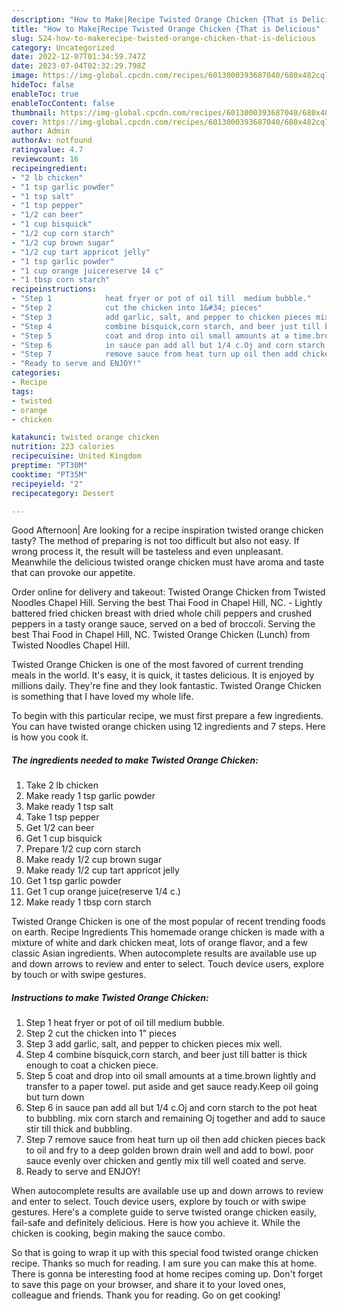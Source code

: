 ```yaml
---
description: "How to Make|Recipe Twisted Orange Chicken {That is Delicious"
title: "How to Make|Recipe Twisted Orange Chicken {That is Delicious"
slug: 524-how-to-makerecipe-twisted-orange-chicken-that-is-delicious
category: Uncategorized
date: 2022-12-07T01:34:59.747Z
date: 2023-07-04T02:32:29.798Z
image: https://img-global.cpcdn.com/recipes/6013000393687040/680x482cq70/twisted-orange-chicken-recipe-main-photo.jpg
hideToc: false
enableToc: true
enableTocContent: false
thumbnail: https://img-global.cpcdn.com/recipes/6013000393687040/680x482cq70/twisted-orange-chicken-recipe-main-photo.jpg
cover: https://img-global.cpcdn.com/recipes/6013000393687040/680x482cq70/twisted-orange-chicken-recipe-main-photo.jpg
author: Admin
authorAv: notfound
ratingvalue: 4.7
reviewcount: 16
recipeingredient:
- "2 lb chicken"
- "1 tsp garlic powder"
- "1 tsp salt"
- "1 tsp pepper"
- "1/2 can beer"
- "1 cup bisquick"
- "1/2 cup corn starch"
- "1/2 cup brown sugar"
- "1/2 cup tart appricot jelly"
- "1 tsp garlic powder"
- "1 cup orange juicereserve 14 c"
- "1 tbsp corn starch"
recipeinstructions:
- "Step 1            heat fryer or pot of oil till  medium bubble."
- "Step 2            cut the chicken into 1&#34; pieces"
- "Step 3            add garlic, salt, and pepper to chicken pieces mix well."
- "Step 4            combine bisquick,corn starch, and beer just till batter is thick enough to coat  a chicken piece."
- "Step 5            coat and drop into oil small amounts at a time.brown lightly and transfer to a paper towel. put aside and get sauce ready.Keep oil going but turn down"
- "Step 6            in sauce pan add all but 1/4 c.Oj and corn starch to the pot heat to bubbling. mix corn starch and remaining Oj together and add to sauce stir till thick and bubbling."
- "Step 7            remove sauce from heat turn up oil then add chicken pieces back to oil and fry to a deep golden brown drain well and add to bowl. poor sauce evenly over chicken and gently mix till well coated and serve."
- "Ready to serve and ENJOY!"
categories:
- Recipe
tags:
- twisted
- orange
- chicken

katakunci: twisted orange chicken 
nutrition: 223 calories
recipecuisine: United Kingdom
preptime: "PT30M"
cooktime: "PT35M"
recipeyield: "2"
recipecategory: Dessert

---
```



Good Afternoon| Are looking for a recipe inspiration twisted orange chicken tasty? The method of preparing is not too difficult but also not easy. If wrong process it, the result will be tasteless and even unpleasant. Meanwhile the delicious twisted orange chicken must have aroma and taste that can provoke our appetite.





Order online for delivery and takeout: Twisted Orange Chicken from Twisted Noodles Chapel Hill. Serving the best Thai Food in Chapel Hill, NC. - Lightly battered fried chicken breast with dried whole chili peppers and crushed peppers in a tasty orange sauce, served on a bed of broccoli. Serving the best Thai Food in Chapel Hill, NC. Twisted Orange Chicken (Lunch) from Twisted Noodles Chapel Hill.

Twisted Orange Chicken is one of the most favored of current trending meals in the world. It's easy, it is quick, it tastes delicious. It is enjoyed by millions daily. They're fine and they look fantastic. Twisted Orange Chicken is something that I have loved my whole life.


To begin with this particular recipe, we must first prepare a few ingredients. You can have twisted orange chicken using 12 ingredients and 7 steps. Here is how you cook it.

<!--inarticleads1-->

##### The ingredients needed to make Twisted Orange Chicken:

1. Take 2 lb chicken
1. Make ready 1 tsp garlic powder
1. Make ready 1 tsp salt
1. Take 1 tsp pepper
1. Get 1/2 can beer
1. Get 1 cup bisquick
1. Prepare 1/2 cup corn starch
1. Make ready 1/2 cup brown sugar
1. Make ready 1/2 cup tart appricot jelly
1. Get 1 tsp garlic powder
1. Get 1 cup orange juice(reserve 1/4 c.)
1. Make ready 1 tbsp corn starch


Twisted Orange Chicken is one of the most popular of recent trending foods on earth. Recipe Ingredients This homemade orange chicken is made with a mixture of white and dark chicken meat, lots of orange flavor, and a few classic Asian ingredients. When autocomplete results are available use up and down arrows to review and enter to select. Touch device users, explore by touch or with swipe gestures. 

<!--inarticleads2-->

##### Instructions to make Twisted Orange Chicken:

1. Step 1            heat fryer or pot of oil till  medium bubble.
1. Step 2            cut the chicken into 1&#34; pieces
1. Step 3            add garlic, salt, and pepper to chicken pieces mix well.
1. Step 4            combine bisquick,corn starch, and beer just till batter is thick enough to coat  a chicken piece.
1. Step 5            coat and drop into oil small amounts at a time.brown lightly and transfer to a paper towel. put aside and get sauce ready.Keep oil going but turn down
1. Step 6            in sauce pan add all but 1/4 c.Oj and corn starch to the pot heat to bubbling. mix corn starch and remaining Oj together and add to sauce stir till thick and bubbling.
1. Step 7            remove sauce from heat turn up oil then add chicken pieces back to oil and fry to a deep golden brown drain well and add to bowl. poor sauce evenly over chicken and gently mix till well coated and serve.
1. Ready to serve and ENJOY!

When autocomplete results are available use up and down arrows to review and enter to select. Touch device users, explore by touch or with swipe gestures. Here&#39;s a complete guide to serve twisted orange chicken easily, fail-safe and definitely delicious. Here is how you achieve it. While the chicken is cooking, begin making the sauce combo. 

So that is going to wrap it up with this special food twisted orange chicken recipe. Thanks so much for reading. I am sure you can make this at home. There is gonna be interesting food at home recipes coming up. Don't forget to save this page on your browser, and share it to your loved ones, colleague and friends. Thank you for reading. Go on get cooking!
